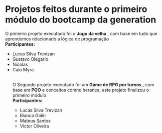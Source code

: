 # Projetos feitos durante o primeiro módulo do bootcamp da generation <br/>

<p> O primeiro projeto executado foi o <b>Jogo da velha</b> , com  base em tudo que aprendemos relacionado a lógica de programação<br>
<b>Participantes:</b><br>
<ul>
<li>Lucas Silva Trevizan</li>
<li>Gustavo Olegario</li>
<li>Nicolas</li>
<li>Caio Myra</li>
<br>
<p> O Segundo projeto executado foi um <b>Game de RPG por turnos</b> , com  base em <b>POO</b> e conceitos comno herança, este projeto finalizou o primeiro módulo<br>
<b>Participantes:</b><br>
<ul>
<li>Lucas Silva Trevizan</li>
<li>Bianca Golin</li>
<li>Mateus Santos</li>
<li>Victor Oliveira</li>
